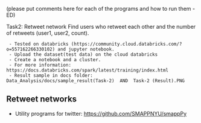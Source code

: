 (please put comments here for each of the programs and how to run them -ED)

Task2: Retweet network
Find users who retweet each other and the number of retweets (user1, user2, count).

     - Tested on databricks (https://community.cloud.databricks.com/?o=557162266330102) and jupyter notebook.
     - Upload the dataset(test data) on the cloud databricks
     - Create a notebook and a cluster.
     - For more information: https://docs.databricks.com/spark/latest/training/index.html
     - Result sample in docs folder: Data_Analysis/docs/sample_result(Task-2)  AND  Task-2 (Result).PNG 

## Retweet networks

- Utility programs for twitter: https://github.com/SMAPPNYU/smappPy
